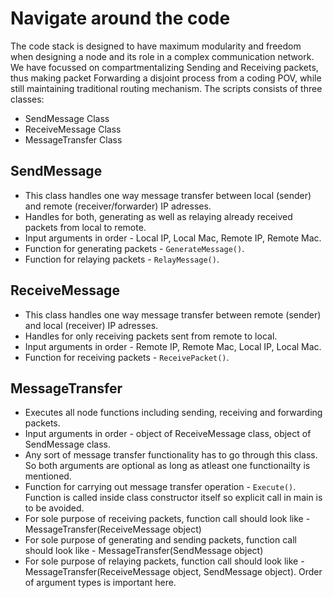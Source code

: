 # Navigate around the code
The code stack is designed to have maximum modularity and freedom when designing a node and its role in a complex communication network. We have focussed on compartmentalizing Sending and Receiving packets, thus making packet Forwarding a disjoint process from a coding POV, while still maintaining traditional routing mechanism. The scripts consists of three classes:
* SendMessage Class
* ReceiveMessage Class
* MessageTransfer Class

## SendMessage
* This class handles one way message transfer between local (sender) and remote (receiver/forwarder) IP adresses.
* Handles for both, generating as well as relaying already received packets from local to remote.
* Input arguments in order - Local IP, Local Mac, Remote IP, Remote Mac.
* Function for generating packets - `GenerateMessage()`.
* Function for relaying packets - `RelayMessage()`.

## ReceiveMessage
* This class handles one way message transfer between remote (sender) and local (receiver) IP adresses.
* Handles for only receiving packets sent from remote to local.
* Input arguments in order - Remote IP, Remote Mac, Local IP, Local Mac.
* Function for receiving packets - `ReceivePacket()`.

## MessageTransfer
* Executes all node functions including sending, receiving and forwarding packets.
* Input arguments in order - object of ReceiveMessage class, object of SendMessage class.
* Any sort of message transfer functionality has to go through this class. So both arguments are optional as long as atleast one functionailty is mentioned.
* Function for carrying out message transfer operation - `Execute()`. Function is called inside class constructor itself so explicit call in main is to be avoided.
* For sole purpose of receiving packets, function call should look like - MessageTransfer(ReceiveMessage object)
* For sole purpose of generating and sending packets, function call should look like - MessageTransfer(SendMessage object)
* For sole purpose of relaying packets, function call should look like - MessageTransfer(ReceiveMessage object, SendMessage object). Order of argument types is important here.
